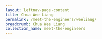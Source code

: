 ```yaml
---
layout: leftnav-page-content
title: Chua Wee Liang
permalink: /meet-the-engineers/weeliang/
breadcrumb: Chua Wee Liang
collection_name: meet-the-engineers
---
```

